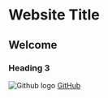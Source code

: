 # Website Title
## Welcome
### Heading 3
![Github logo](https://github.githubassets.com/images/modules/logos_page/GitHub-Mark.png)
[GitHub](hrrps://github.com)
